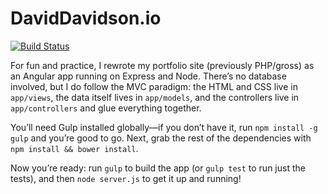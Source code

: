 DavidDavidson.io
================

[![Build Status](https://travis-ci.org/david-davidson/DavidDavidson.io.svg?branch=master)](https://travis-ci.org/david-davidson/DavidDavidson.io)

For fun and practice, I rewrote my portfolio site (previously PHP/gross) as an Angular app running on Express and Node. There&rsquo;s no database involved, but I do follow the MVC paradigm: the HTML and CSS live in `app/views`, the data itself lives in `app/models`, and the controllers live in `app/controllers` and glue everything together.

You&rsquo;ll need Gulp installed globally&mdash;if you don&rsquo;t have it, run `npm install -g gulp` and you&rsquo;re good to go. Next, grab the rest of the dependencies with `npm install && bower install`. 

Now you&rsquo;re ready: run `gulp` to build the app (or `gulp test` to run just the tests), and then `node server.js` to get it up and running!